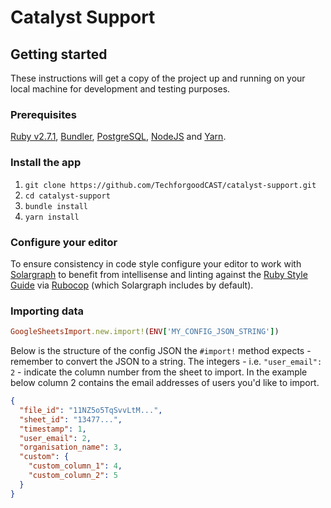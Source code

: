 # Catalyst Support

## Getting started

These instructions will get a copy of the project up and running on your local machine for development and testing purposes.

### Prerequisites

[Ruby v2.7.1](https://www.ruby-lang.org), [Bundler](https://bundler.io/), [PostgreSQL](https://www.postgresql.org/), [NodeJS](https://nodejs.org/) and [Yarn](https://yarnpkg.com/).

### Install the app

1. `git clone https://github.com/TechforgoodCAST/catalyst-support.git`
2. `cd catalyst-support`
3. `bundle install`
4. `yarn install`

### Configure your editor

To ensure consistency in code style configure your editor to work with [Solargraph](https://github.com/castwide/solargraph#using-solargraph) to benefit from intellisense and linting against the [Ruby Style Guide](https://rubystyle.guide) via [Rubocop](https://github.com/rubocop-hq/rubocop) (which Solargraph includes by default).

### Importing data

```ruby
GoogleSheetsImport.new.import!(ENV['MY_CONFIG_JSON_STRING'])
```

Below is the structure of the config JSON the `#import!` method expects - remember to convert the JSON to a string. The integers - i.e. `"user_email": 2` - indicate the column number from the sheet to import. In the example below column 2 contains the email addresses of users you'd like to import.

```json
{
  "file_id": "11NZ5o5TqSvvLtM...",
  "sheet_id": "13477...",
  "timestamp": 1,
  "user_email": 2,
  "organisation_name": 3,
  "custom": {
    "custom_column_1": 4,
    "custom_column_2": 5
  }
}
```
